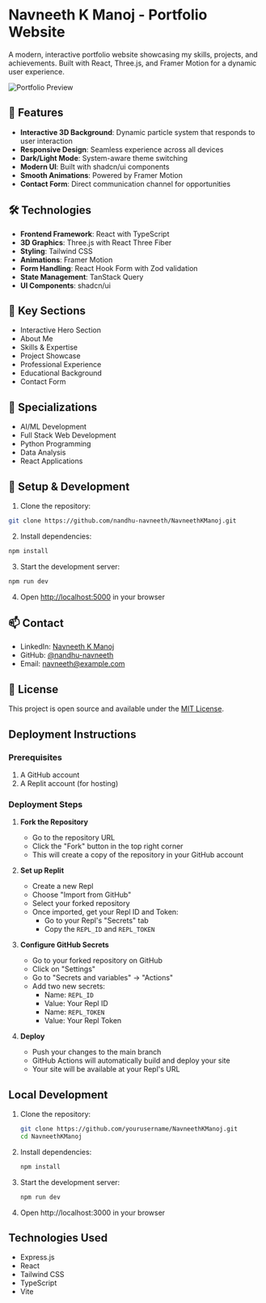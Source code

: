 # Navneeth K Manoj - Portfolio Website

A modern, interactive portfolio website showcasing my skills, projects, and achievements. Built with React, Three.js, and Framer Motion for a dynamic user experience.

![Portfolio Preview](preview.png)

## 🚀 Features

- **Interactive 3D Background**: Dynamic particle system that responds to user interaction
- **Responsive Design**: Seamless experience across all devices
- **Dark/Light Mode**: System-aware theme switching
- **Modern UI**: Built with shadcn/ui components
- **Smooth Animations**: Powered by Framer Motion
- **Contact Form**: Direct communication channel for opportunities

## 🛠️ Technologies

- **Frontend Framework**: React with TypeScript
- **3D Graphics**: Three.js with React Three Fiber
- **Styling**: Tailwind CSS
- **Animations**: Framer Motion
- **Form Handling**: React Hook Form with Zod validation
- **State Management**: TanStack Query
- **UI Components**: shadcn/ui

## 🌟 Key Sections

- Interactive Hero Section
- About Me
- Skills & Expertise
- Project Showcase
- Professional Experience
- Educational Background
- Contact Form

## 🎯 Specializations

- AI/ML Development
- Full Stack Web Development
- Python Programming
- Data Analysis
- React Applications

## 🔧 Setup & Development

1. Clone the repository:

```bash
git clone https://github.com/nandhu-navneeth/NavneethKManoj.git
```

2. Install dependencies:

```bash
npm install
```

3. Start the development server:

```bash
npm run dev
```

4. Open [http://localhost:5000](http://localhost:5000) in your browser

## 📫 Contact

- LinkedIn: [Navneeth K Manoj](https://linkedin.com/in/navneeth)
- GitHub: [@nandhu-navneeth](https://github.com/nandhu-navneeth)
- Email: navneeth@example.com

## 📝 License

This project is open source and available under the [MIT License](LICENSE).

## Deployment Instructions

### Prerequisites

1. A GitHub account
2. A Replit account (for hosting)

### Deployment Steps

1. **Fork the Repository**

   - Go to the repository URL
   - Click the "Fork" button in the top right corner
   - This will create a copy of the repository in your GitHub account

2. **Set up Replit**

   - Create a new Repl
   - Choose "Import from GitHub"
   - Select your forked repository
   - Once imported, get your Repl ID and Token:
     - Go to your Repl's "Secrets" tab
     - Copy the `REPL_ID` and `REPL_TOKEN`

3. **Configure GitHub Secrets**

   - Go to your forked repository on GitHub
   - Click on "Settings"
   - Go to "Secrets and variables" → "Actions"
   - Add two new secrets:
     - Name: `REPL_ID`
     - Value: Your Repl ID
     - Name: `REPL_TOKEN`
     - Value: Your Repl Token

4. **Deploy**
   - Push your changes to the main branch
   - GitHub Actions will automatically build and deploy your site
   - Your site will be available at your Repl's URL

## Local Development

1. Clone the repository:

   ```bash
   git clone https://github.com/yourusername/NavneethKManoj.git
   cd NavneethKManoj
   ```

2. Install dependencies:

   ```bash
   npm install
   ```

3. Start the development server:

   ```bash
   npm run dev
   ```

4. Open http://localhost:3000 in your browser

## Technologies Used

- Express.js
- React
- Tailwind CSS
- TypeScript
- Vite
